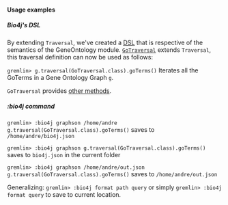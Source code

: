 #### Usage examples
##### Bio4j's DSL 
By extending ``Traversal``, we've created a [DSL](http://www.tinkerpop.com/docs/current/#_domain_specific_languages) that is respective of the semantics of the GeneOntology module. [``GoTraversal``](https://github.com/bio4j/exporter/blob/master/docs/src/main/java/com/bio4j/exporter/GoTraversal.java.md) extends ``Traversal``, this traversal definition can now be used as follows:

``gremlin> g.traversal(GoTraversal.class).goTerms()`` Iterates all the GoTerms in a Gene Ontology Graph ``g``.

``GoTraversal`` provides [other methods]((https://github.com/bio4j/exporter/blob/master/docs/src/main/java/com/bio4j/exporter/GoTraversal.java.md)).

##### :bio4j command
``gremlin> :bio4j graphson /home/andre g.traversal(GoTraversal.class).goTerms()``
saves to ``/home/andre/bio4j.json``

``gremlin> :bio4j graphson g.traversal(GoTraversal.class).goTerms()``
saves to ``bio4j.json`` in the current folder 

``gremlin> :bio4j graphson /home/andre/out.json g.traversal(GoTraversal.class).goTerms()``
saves to ``/home/andre/out.json``

Generalizing:
``gremlin> :bio4j format path query`` or simply ``gremlin> :bio4j format query`` to save to current location.
